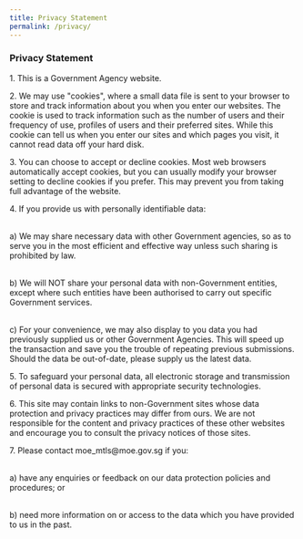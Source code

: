 ```yaml
---
title: Privacy Statement
permalink: /privacy/
---
```

<h3>  Privacy Statement </h3>

<p>1.	This is a Government Agency website.</p>

<p>2.	We may use "cookies", where a small data file is sent to your browser to store and track information about you when you enter our websites. The cookie is used to track information such as the number of users and their frequency of use, profiles of users and their preferred sites. While this cookie can tell us when you enter our sites and which pages you visit, it cannot read data off your hard disk.</p>

<p>3.	You can choose to accept or decline cookies. Most web browsers automatically accept cookies, but you can usually modify your browser setting to decline cookies if you prefer. This may prevent you from taking full advantage of the website.</p>

<p>4.	If you provide us with personally identifiable data:<br/><br/>
 
a)	We may share necessary data with other Government agencies, so as to serve you in the most efficient and effective way unless such sharing is prohibited by law.<br/><br/>

b)	We will NOT share your personal data with non-Government entities, except where such entities have been authorised to carry out specific Government services.<br/><br/>

c)	For your convenience, we may also display to you data you had previously supplied us or other Government Agencies. This will speed up the transaction and save you the trouble of repeating previous submissions. Should the data be out-of-date, please supply us the latest data.</p>

<p>5.	To safeguard your personal data, all electronic storage and transmission of personal data is secured with appropriate security technologies.</p>

<p>6.	This site may contain links to non-Government sites whose data protection and privacy practices may differ from ours. We are not responsible for the content and privacy practices of these other websites and encourage you to consult the privacy notices of those sites.</p>

<p>7.	Please contact moe_mtls@moe.gov.sg if you: <br/><br/>

a)	have any enquiries or feedback on our data protection policies and procedures; or <br/><br/>

b)	need more information on or access to the data which you have provided to us in the past. </p>